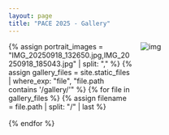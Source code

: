 ```yaml
---
layout: page 
title: "PACE 2025 - Gallery"
---
```


<style>
.gallery {
  display: grid;
  grid-template-columns: repeat(auto-fit, minmax(200px, 1fr));
  gap: 16px;
  align-items: stretch;
}
.gallery-item img {
  width: 100%;
  height: auto;
  border-radius: 8px;
  box-shadow: 0 2px 8px rgba(0,0,0,0.1);
  display: block;
  cursor: pointer;
}
.gallery-item.portrait {
  grid-row: span 2;
}
@media (max-width: 600px) {
  .gallery {
    grid-template-columns: 1fr;
  }
  .gallery-item.portrait {
    grid-row: span 1;
  }
}
.lightbox {
  position: fixed;
  z-index: 1000;
  left: 0; top: 0; width: 100vw; height: 100vh;
  background: rgba(0,0,0,0.8);
  display: none; align-items: center; justify-content: center;
}
.lightbox.active {
  display: flex;
}
.lightbox img {
  max-width: 90vw;
  max-height: 90vh;
  border-radius: 10px;
  box-shadow: 0 4px 32px rgba(0,0,0,0.5);
}
.lightbox-close {
  position: absolute;
  top: 32px; right: 48px;
  font-size: 3rem;
  color: #fff;
  cursor: pointer;
  z-index: 1001;
  user-select: none;
}
.lightbox-arrow {
  position: absolute;
  top: 50%;
  transform: translateY(-50%);
  font-size: 4rem;
  color: #fff;
  background: rgba(0,0,0,0.2);
  border: none;
  cursor: pointer;
  z-index: 1001;
  user-select: none;
  padding: 0 16px;
  border-radius: 8px;
}
.lightbox-arrow.left { left: 32px; }
.lightbox-arrow.right { right: 32px; }
</style>

<div id="lightbox" class="lightbox">
  <button class="lightbox-arrow left" onclick="prevLightbox(event)">&#8592;</button>
  <img id="lightbox-img" src="" alt="Großes Bild">
  <button class="lightbox-arrow right" onclick="nextLightbox(event)">&#8594;</button>
  <span class="lightbox-close" onclick="closeLightbox()">&times;</span>
</div>

<div class="gallery">
  {% assign portrait_images = "IMG_20250918_132650.jpg,IMG_20250918_185043.jpg" | split: "," %}
  {% assign gallery_files = site.static_files | where_exp: "file", "file.path contains '/gallery/'" %}
  {% for file in gallery_files %}
    {% assign filename = file.path | split: "/" | last %}
    <div class="gallery-item{% if portrait_images contains filename %} portrait{% endif %}">
      <img src="{{ file.path }}" alt="img" data-index="{{ forloop.index0 }}" onclick="openLightbox({{ forloop.index0 }})">
    </div>
  {% endfor %}
</div>

<script>
const galleryImages = [
  {% for file in gallery_files %}
    "{{ file.path }}"{% unless forloop.last %},{% endunless %}
  {% endfor %}
];
let currentIndex = 0;

function openLightbox(index) {
  currentIndex = index;
  document.getElementById('lightbox-img').src = galleryImages[currentIndex];
  document.getElementById('lightbox').classList.add('active');
}
function closeLightbox() {
  document.getElementById('lightbox').classList.remove('active');
  document.getElementById('lightbox-img').src = '';
}
function prevLightbox(event) {
  event.stopPropagation();
  currentIndex = (currentIndex - 1 + galleryImages.length) % galleryImages.length;
  document.getElementById('lightbox-img').src = galleryImages[currentIndex];
}
function nextLightbox(event) {
  event.stopPropagation();
  currentIndex = (currentIndex + 1) % galleryImages.length;
  document.getElementById('lightbox-img').src = galleryImages[currentIndex];
}
// Schließen bei Klick auf Hintergrund
document.addEventListener('DOMContentLoaded', function() {
  document.getElementById('lightbox').addEventListener('click', function(e) {
    if (e.target === this) closeLightbox();
  });
  // Tastatursteuerung
  document.addEventListener('keydown', function(e) {
    if (!document.getElementById('lightbox').classList.contains('active')) return;
    if (e.key === 'ArrowLeft') prevLightbox(e);
    if (e.key === 'ArrowRight') nextLightbox(e);
    if (e.key === 'Escape') closeLightbox();
  });
});
</script>
